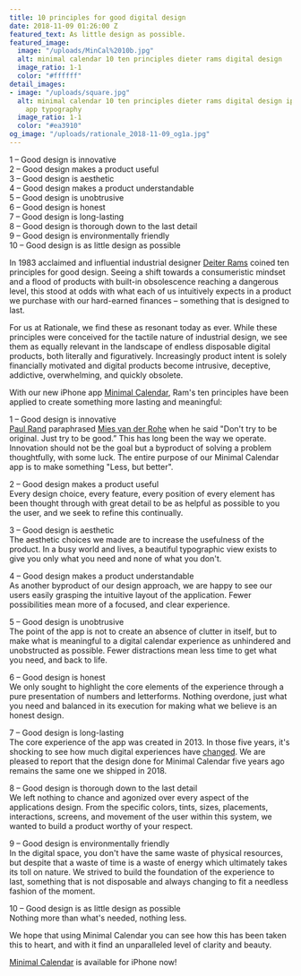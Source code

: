 ```yaml
---
title: 10 principles for good digital design
date: 2018-11-09 01:26:00 Z
featured_text: As little design as possible.
featured_image:
  image: "/uploads/MinCal%2010b.jpg"
  alt: minimal calendar 10 ten principles dieter rams digital design
  image_ratio: 1-1
  color: "#ffffff"
detail_images:
- image: "/uploads/square.jpg"
  alt: minimal calendar 10 ten principles dieter rams digital design iphone calendar
    app typography
  image_ratio: 1-1
  color: "#ea3910"
og_image: "/uploads/rationale_2018-11-09_og1a.jpg"
---
```


1 – Good design is innovative <br>
2 – Good design makes a product useful <br>
3 – Good design is aesthetic <br>
4 – Good design makes a product understandable <br>
5 – Good design is unobtrusive <br>
6 – Good design is honest <br>
7 – Good design is long-lasting <br>
8 – Good design is thorough down to the last detail <br>
9 – Good design is environmentally friendly <br>
10 – Good design is as little design as possible <br>

In 1983 acclaimed and influential industrial designer [Deiter Rams](https://en.wikipedia.org/wiki/Dieter_Rams) coined ten principles for good design. Seeing a shift towards a consumeristic mindset and a flood of products with built-in obsolescence reaching a dangerous level, this stood at odds with what each of us intuitively expects in a product we purchase with our hard-earned finances – something that is designed to last. 

For us at Rationale, we find these as resonant today as ever. While these principles were conceived for the tactile nature of industrial design, we see them as equally relevant in the landscape of endless disposable digital products, both literally and figuratively. Increasingly product intent is solely financially motivated and digital products become intrusive, deceptive, addictive, overwhelming, and quickly obsolete.

With our new iPhone app [Minimal Calendar](http://minimalcalendar.com), Ram's ten principles have been applied to create something more lasting and meaningful:

1 – Good design is innovative<br>
[Paul Rand](https://en.wikipedia.org/wiki/Paul_Rand) paraphrased [Mies van der Rohe](https://en.wikipedia.org/wiki/Ludwig_Mies_van_der_Rohe) when he said "Don't try to be original. Just try to be good.” This has long been the way we operate. Innovation should not be the goal but a byproduct of solving a problem thoughtfully, with some luck. The entire purpose of our Minimal Calendar app is to make something "Less, but better". 


2 – Good design makes a product useful<br>
Every design choice, every feature, every position of every element has been thought through with great detail to be as helpful as possible to you the user, and we seek to refine this continually. 

3 – Good design is aesthetic<br>
The aesthetic choices we made are to increase the usefulness of the product. In a busy world and lives, a beautiful typographic view exists to give you only what you need and none of what you don't.

4 – Good design makes a product understandable<br>
As another byproduct of our design approach, we are happy to see our users easily grasping the intuitive layout of the application. Fewer possibilities mean more of a focused, and clear experience. 

5 – Good design is unobtrusive<br>
The point of the app is not to create an absence of clutter in itself, but to make what is meaningful to a digital calendar experience as unhindered and unobstructed as possible. Fewer distractions mean less time to get what you need, and back to life.

6 – Good design is honest<br>
We only sought to highlight the core elements of the experience through a pure presentation of numbers and letterforms. Nothing overdone, just what you need and balanced in its execution for making what we believe is an honest design. 

7 – Good design is long-lasting<br>
The core experience of the app was created in 2013. In those five years, it's shocking to see how much digital experiences have [changed](https://rationale-design.com/articles/timeless-design-for-temporary-screens/). We are pleased to report that the design done for Minimal Calendar five years ago remains the same one we shipped in 2018. 

8 – Good design is thorough down to the last detail<br>
We left nothing to chance and agonized over every aspect of the applications design. From the specific colors, tints, sizes, placements, interactions, screens, and movement of the user within this system, we wanted to build a product worthy of your respect. 

9 – Good design is environmentally friendly<br>
In the digital space, you don't have the same waste of physical resources, but despite that a waste of time is a waste of energy which ultimately takes its toll on nature. We strived to build the foundation of the experience to last, something that is not disposable and always changing to fit a needless fashion of the moment. 

10 – Good design is as little design as possible<br>
Nothing more than what's needed, nothing less.

We hope that using Minimal Calendar you can see how this has been taken this to heart, and with it find an unparalleled level of clarity and beauty. 

[Minimal Calendar](http://minimalcalendar.com) is available for iPhone now! 